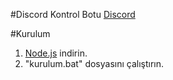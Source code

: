#Discord Kontrol Botu
[Discord](https://discord.gg/perlaservis)

#Kurulum
1. [Node.js](https://nodejs.org/tr/) indirin.
2. "kurulum.bat" dosyasını çalıştırın.